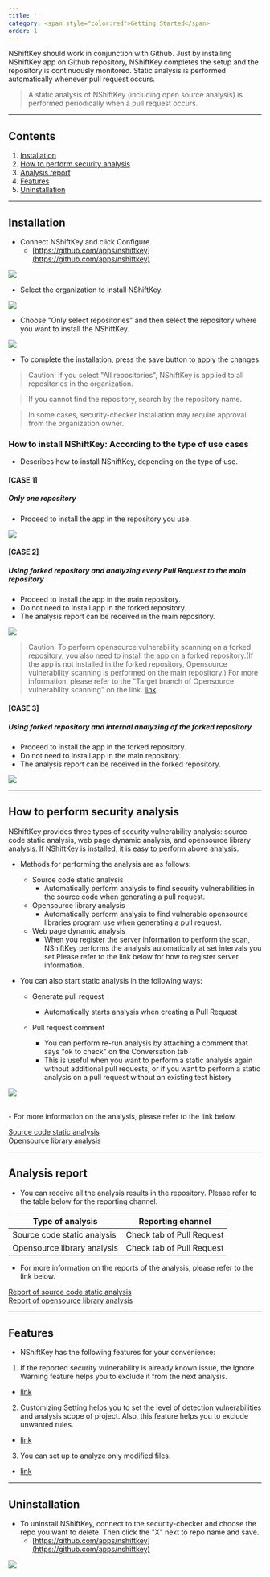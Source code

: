 ```yaml
---
title: ''
category: <span style="color:red">Getting Started</span>
order: 1
---
```


NShiftKey should work in conjunction with Github. Just by installing NShiftKey app on Github repository, NShiftKey completes the setup and the repository is continuously monitored. Static analysis is performed automatically whenever pull request occurs.

> A static analysis of NShiftKey (including open source analysis) is performed periodically when a pull request occurs.

---

## Contents
1. [Installation](#Installation)
2. [How to perform security analysis](#How-to-perform-security-analysis)
3. [Analysis report](#Analysis-report)
4. [Features](#Features)
5. [Uninstallation](#Uninstallation)

---

## Installation
- Connect NShiftKey and click Configure.
  - [https://github.com/apps/nshiftkey](https://github.com/apps/nshiftkey)

![](../../images/security-checker.png)

- Select the organization to install NShiftKey.

![](../../images/choose-org.png)

- Choose "Only select repositories" and then select the repository where you want to install the NShiftKey.

![](../../images/choose-repo.png)

- To complete the installation, press the save button to apply the changes.

> Caution! If you select "All repositories", NShiftKey is applied to all repositories in the organization.

> If you cannot find the repository, search by the repository name.

> In some cases, security-checker installation may require approval from the organization owner.

### How to install NShiftKey: According to the type of use cases

- Describes how to install NShiftKey, depending on the type of use.

#### [CASE 1]
##### Only one repository
- Proceed to install the app in the repository you use.

![](../../images/install_case1.png)

#### [CASE 2]
##### Using forked repository and analyzing every Pull Request to the main repository
- Proceed to install the app in the main repository.
- Do not need to install app in the forked repository.
- The analysis report can be received in the main repository.

![](../../images/install_case2.png)

> Caution: To perform opensource vulnerability scanning on a forked repository, you also need to install the app on a forked repository.(If the app is not installed in the forked repository, Opensource vulnerability scanning is performed on the main repository.) For more information, please refer to the "Target branch of Opensource vulnerability scanning" on the link. [link](https://github.com/pages/naver/nshift-doc/2-opensource-analysis/requirement/)



#### [CASE 3]
##### Using forked repository and internal analyzing of the forked repository
- Proceed to install the app in the forked repository.
- Do not need to install app in the main repository.
- The analysis report can be received in the forked repository.

![](../../images/install_case3.png)


---

## How to perform security analysis
NShiftKey provides three types of security vulnerability analysis: source code static analysis, web page dynamic analysis, and opensource library analysis. If NShiftKey is installed, it is easy to perform above analysis.

- Methods for performing the analysis are as follows:
  - Source code static analysis
    - Automatically perform analysis to find security vulnerabilities in the source code when generating a pull request.
  - Opensource library analysis
    - Automatically perform analysis to find vulnerable opensource libraries program use when generating a pull request.
  - Web page dynamic analysis
    - When you register the server information to perform the scan, NShiftKey performs the analysis automatically at set intervals you set.Please refer to the link below for how to register server information.

- You can also start static analysis in the following ways:
  - Generate pull request
    - Automatically starts analysis when creating a Pull Request

  - Pull request comment
    - You can perform re-run analysis by attaching a comment that says "ok to check" on the Conversation tab
    - This is useful when you want to perform a static analysis again without additional pull requests, or if you want to perform a static analysis on a pull request without an existing test history

![](../../images/comment_oktocheck.png)

<br>
- For more information on the analysis, please refer to the link below.

[Source code static analysis](https://naver.github.io/nshiftkey-doc/1-static-analysis/requirement/)
<br>
[Opensource library analysis](https://naver.github.io/nshiftkey-doc/2-opensource-analysis/requirement/)

---

## Analysis report
- You can receive all the analysis results in the repository. Please refer to the table below for the reporting channel.

Type of analysis | Reporting channel
-- | -- |
Source code static analysis | Check tab of Pull Request
Opensource library analysis | Check tab of Pull Request

- For more information on the reports of the analysis, please refer to the link below.

[Report of source code static analysis](https://naver.github.io/nshiftkey-doc/1-static-analysis/report/)
<br>
[Report of opensource library analysis](https://naver.github.io/nshiftkey-doc/2-opensource-analysis/report/)

---

## Features 
- NShiftKey has the following features for your convenience: <br> 

1. If the reported security vulnerability is already known issue, the Ignore Warning feature helps you to exclude it from the next analysis.
  - [link](https://naver.github.io/nshiftkey-doc/4-best-practice/ignore_issues/)
 
2. Customizing Setting helps you to set the level of detection vulnerabilities and analysis scope of project. Also, this feature helps you to exclude unwanted rules.
  - [link](https://naver.github.io/nshiftkey-doc/4-best-practice/customize_settings/)

3. You can set up to analyze only modified files.
  - [link](https://naver.github.io/nshiftkey-doc/4-best-practice/differential_analysis/)

---

## Uninstallation
- To uninstall NShiftKey, connect to the security-checker and choose the repo you want to delete. Then click the "X" next to repo name and save.
  - [https://github.com/apps/nshiftkey](https://github.com/apps/nshiftkey)

![](../../images/remove.png)
